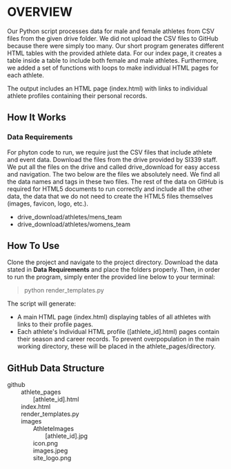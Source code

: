 # OVERVIEW

Our Python script processes data for male and female athletes from CSV files from the given drive folder. We did not upload the CSV files to GitHub because there were simply too many.
Our short program generates different HTML tables with the provided athlete data. For our index page, it creates a table inside a table to include both female and male athletes. Furthermore, we added a set of functions with loops to make individual HTML pages for each athlete.

The output includes an HTML page (index.html) with links to individual athlete profiles containing their personal records.

## How It Works


### Data Requirements
For phyton code to run, we require just the CSV files that include athlete and event data. Download the files from the drive provided by SI339 staff. We put all the files on the drive and called drive_download for easy access and navigation. The two below are the files we absolutely need. We find all the data names and tags in these two files. The rest of the data on GitHub is required for HTML5 documents to run correctly and include all the other data, the data that we do not need to create the HTML5 files themselves (images, favicon, logo, etc.).
* drive_download/athletes/mens_team
* drive_download/athletes/womens_team

## How To Use
Clone the project and navigate to the project directory. Download the data stated in **Data Requirements** and place the folders properly. Then, in order to run the program, simply enter the provided line below to your terminal:
> python render_templates.py

The script will generate:
* A main HTML page (index.html) displaying tables of all athletes with links to their profile pages.
* Each athlete's Individual HTML profile ([athlete_id].html) pages contain their season and career records. To prevent overpopulation in the main working directory, these will be placed in the athlete_pages/directory.

## GitHub Data Structure
github                                                  \
&emsp;&emsp; athlete_pages                              \
&emsp;&emsp;&emsp;&emsp; [athlete_id].html              \
&emsp;&emsp; index.html                                 \
&emsp;&emsp; render_templates.py                        \
&emsp;&emsp; images                                     \
&emsp;&emsp;&emsp;&emsp; AthleteImages                  \
&emsp;&emsp;&emsp;&emsp;&emsp;&emsp; [athlete_id].jpg   \
&emsp;&emsp;&emsp;&emsp; icon.png                       \
&emsp;&emsp;&emsp;&emsp; images.jpeg                    \
&emsp;&emsp;&emsp;&emsp; site_logo.png                           
